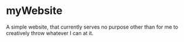 # myWebsite
A simple website, that currently serves no purpose other than for me to creatively throw whatever I can at it.
